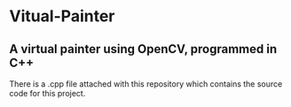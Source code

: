 # Vitual-Painter
## A virtual painter using OpenCV, programmed in C++
There is a .cpp file attached with this repository which contains the source code for this project.
